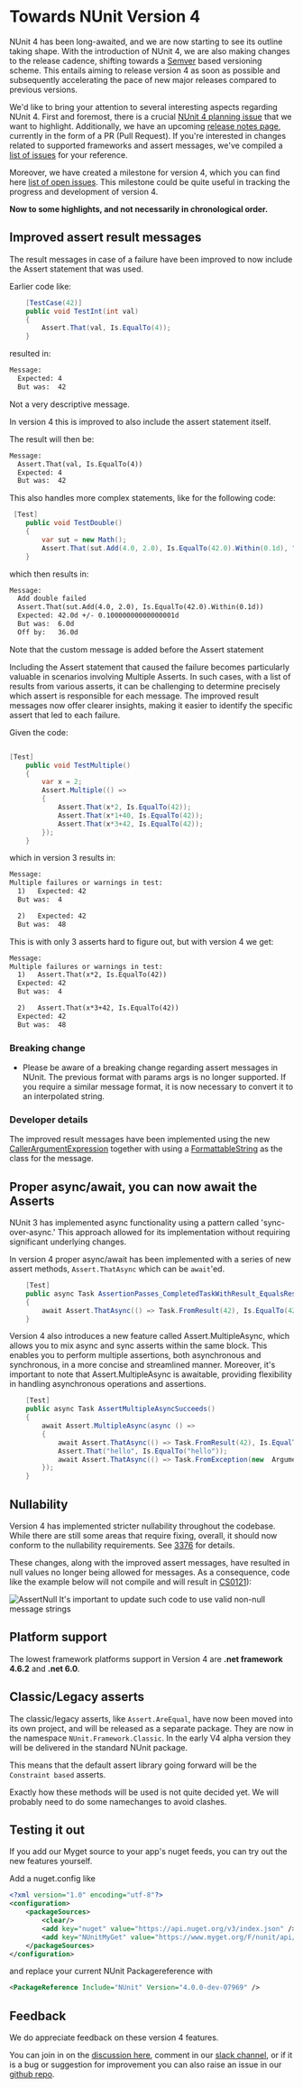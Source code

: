 # Towards NUnit Version 4

NUnit 4 has been long-awaited, and we are now starting to see its outline taking shape. With the introduction of NUnit 4, we are also making changes to the release cadence, shifting towards a [Semver](https://semver.org) based versioning scheme. This entails aiming to release version 4 as soon as possible and subsequently accelerating the pace of new major releases compared to previous versions.

We'd like to bring your attention to several interesting aspects regarding NUnit 4. First and foremost, there is a crucial [NUnit 4 planning issue](https://github.com/nunit/nunit/issues/3325) that we want to highlight.  Additionally, we have an upcoming [release notes page](https://github.com/nunit/docs/blob/62c43cbbd32b8424c974d5ec50d5463a5c4cd621/docs/articles/nunit/release-notes/framework.md), currently in the form of a PR (Pull Request). If you're interested in changes related to supported frameworks and assert messages, we've compiled a [list of issues](https://github.com/nunit/nunit/issues/4431) for your reference.  

Moreover, we have created a milestone for version 4, which you can find here [list of open issues](https://github.com/nunit/nunit/issues?q=is%3Aopen+is%3Aissue+milestone%3A4.0). This milestone could be quite useful in tracking the progress and development of version 4.

**Now to some highlights, and not necessarily in chronological order.**

## Improved assert result messages

The result messages in case of a failure have been improved to now include the Assert statement that was used.

Earlier code like:

```cs
    [TestCase(42)]
    public void TestInt(int val)
    {
        Assert.That(val, Is.EqualTo(4));
    }
```

resulted in:

```txt
Message: 
  Expected: 4
  But was:  42
```

Not a very descriptive message.

In version 4 this is improved to also include the assert statement itself.

The result will then be:

```txt
Message: 
  Assert.That(val, Is.EqualTo(4))
  Expected: 4
  But was:  42
```

This also handles more complex statements, like for the following code:

```cs
 [Test]
    public void TestDouble()
    {
        var sut = new Math();
        Assert.That(sut.Add(4.0, 2.0), Is.EqualTo(42.0).Within(0.1d), "Add double failed");
    }
```

which then results in:

```txt
Message: 
  Add double failed
  Assert.That(sut.Add(4.0, 2.0), Is.EqualTo(42.0).Within(0.1d))
  Expected: 42.0d +/- 0.10000000000000001d
  But was:  6.0d
  Off by:   36.0d
```

Note that the custom message is added before the Assert statement

Including the Assert statement that caused the failure becomes particularly valuable in scenarios involving Multiple Asserts. In such cases, with a list of results from various asserts, it can be challenging to determine precisely which assert is responsible for each message. The improved result messages now offer clearer insights, making it easier to identify the specific assert that led to each failure.

Given the code:

```cs

[Test]
    public void TestMultiple()
    {
        var x = 2;
        Assert.Multiple(() =>
        {
            Assert.That(x*2, Is.EqualTo(42));
            Assert.That(x*1+40, Is.EqualTo(42));
            Assert.That(x*3+42, Is.EqualTo(42));
        });
    }
```

which in version 3 results in:

```txt
Message: 
Multiple failures or warnings in test:
  1)   Expected: 42
  But was:  4

  2)   Expected: 42
  But was:  48
```

This is with only 3 asserts hard to figure out, but with version 4 we get:

```txt
Message: 
Multiple failures or warnings in test:
  1)   Assert.That(x*2, Is.EqualTo(42))
  Expected: 42
  But was:  4

  2)   Assert.That(x*3+42, Is.EqualTo(42))
  Expected: 42
  But was:  48
```

### Breaking change

* Please be aware of a breaking change regarding assert messages in NUnit. The previous format with params args is no longer supported. If you require a similar message format, it is now necessary to convert it to an interpolated string.
  
### Developer details

The improved result messages have been implemented using the new [CallerArgumentExpression](https://learn.microsoft.com/en-us/dotnet/csharp/language-reference/proposals/csharp-10.0/caller-argument-expression) together with using a [FormattableString](https://learn.microsoft.com/en-us/dotnet/api/system.formattablestring?view=net-6.0) as the class for the message.  

## Proper async/await, you can now await the Asserts

NUnit 3 has implemented async functionality using a pattern called 'sync-over-async.' This approach allowed for its implementation without requiring significant underlying changes.

In version 4 proper async/await has been implemented with a series of new assert methods, `Assert.ThatAsync` which can be `await`'ed.

```cs
    [Test]
    public async Task AssertionPasses_CompletedTaskWithResult_EqualsResult()
    {
        await Assert.ThatAsync(() => Task.FromResult(42), Is.EqualTo(42));
    }
```

Version 4 also introduces a new feature called Assert.MultipleAsync, which allows you to mix async and sync asserts within the same block. This enables you to perform multiple assertions, both asynchronous and synchronous, in a more concise and streamlined manner. Moreover, it's important to note that Assert.MultipleAsync is awaitable, providing flexibility in handling asynchronous operations and assertions.

```cs
    [Test]
    public async Task AssertMultipleAsyncSucceeds()
    {
        await Assert.MultipleAsync(async () =>
        {
            await Assert.ThatAsync(() => Task.FromResult(42), Is.EqualTo(42));
            Assert.That("hello", Is.EqualTo("hello"));
            await Assert.ThatAsync(() => Task.FromException(new  ArgumentNullException)), Throws.ArgumentNullException);
        });
    }
```

## Nullability

Version 4 has implemented stricter nullability throughout the codebase. While there are still some areas that require fixing, overall, it should now conform to the nullability requirements.  See [3376](https://github.com/nunit/nunit/issues/3376) for details.

These changes, along with the improved assert messages, have resulted in null values no longer being allowed for messages. As a consequence, code like the example below will not compile and will result in [CS0121](https://learn.microsoft.com/en-us/dotnet/csharp/misc/cs0121?f1url=%3FappId%3Droslyn%26k%3Dk(CS0121))):

![AssertNull](~/announcements/AssertNull.png)
It's important to update such code to use valid non-null message strings

## Platform support

The lowest framework platforms support in Version 4 are **.net framework 4.6.2** and **.net 6.0**.

## Classic/Legacy asserts

The classic/legacy asserts, like `Assert.AreEqual`, have now been moved into its own project, and will be released as a separate package.  They are now in the namespace `NUnit.Framework.Classic`.
In the early V4 alpha version they will be delivered in the standard NUnit package.

This means that the default assert library going forward will be the `Constraint based` asserts.

Exactly how these methods will be used is not quite decided yet.  We will probably need to do some namechanges to avoid clashes.

## Testing it out

If you add our Myget source to your app's nuget feeds, you can try out the new features yourself.

Add a nuget.config like

```xml
<?xml version="1.0" encoding="utf-8"?>
<configuration>
    <packageSources>
        <clear/>
        <add key="nuget" value="https://api.nuget.org/v3/index.json" />
        <add key="NUnitMyGet" value="https://www.myget.org/F/nunit/api/v3/index.json" />
    </packageSources>
</configuration>
```

and replace your current NUnit Packagereference with

```xml
<PackageReference Include="NUnit" Version="4.0.0-dev-07969" />
```

## Feedback

We do appreciate feedback on these version 4 features.  

You can join in on the [discussion here](https://github.com/nunit/nunit/discussions/4437), comment in our [slack channel](https://nunit.slack.com), or if it is a bug or suggestion for improvement you can also  raise an issue in our [github repo](https://github.com/nunit/nunit/issues).
